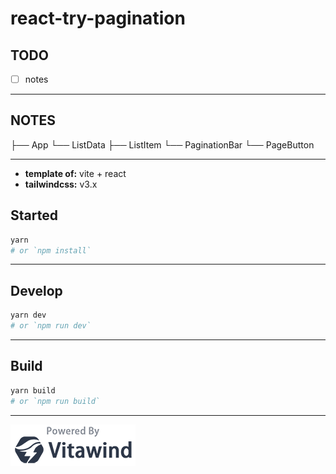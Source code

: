 # react-try-pagination

## TODO

- [ ] notes

---

## NOTES

├── App
    └── ListData
        ├── ListItem
        └── PaginationBar
            └── PageButton

---

- **template of:** vite + react
- **tailwindcss:** v3.x

## Started

```bash
yarn
# or `npm install`
```

---

## Develop

```bash
yarn dev
# or `npm run dev`
```

---

## Build

```bash
yarn build
# or `npm run build`
```

---

![Powered-by-Vitawind](./src/images/powered-by-vitawind-bright.png)

<!-- <p align="center">
  <img src="./powered-by-vitawind-bright.png">
</p> -->
